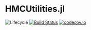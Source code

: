 # HMCUtilities.jl

![Lifecycle](https://img.shields.io/badge/lifecycle-experimental-orange.svg)<!--
![Lifecycle](https://img.shields.io/badge/lifecycle-maturing-blue.svg)
![Lifecycle](https://img.shields.io/badge/lifecycle-stable-green.svg)
![Lifecycle](https://img.shields.io/badge/lifecycle-retired-orange.svg)
![Lifecycle](https://img.shields.io/badge/lifecycle-archived-red.svg)
![Lifecycle](https://img.shields.io/badge/lifecycle-dormant-blue.svg) -->
[![Build Status](https://travis-ci.org/salilab/HMCUtilities.jl.svg?branch=master)](https://travis-ci.org/salilab/HMCUtilities.jl)
[![codecov.io](http://codecov.io/github/salilab/HMCUtilities.jl/coverage.svg?branch=master)](http://codecov.io/github/salilab/HMCUtilities.jl?branch=master)

